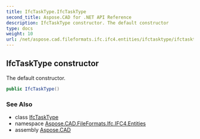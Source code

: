 ```yaml
---
title: IfcTaskType.IfcTaskType
second_title: Aspose.CAD for .NET API Reference
description: IfcTaskType constructor. The default constructor
type: docs
weight: 10
url: /net/aspose.cad.fileformats.ifc.ifc4.entities/ifctasktype/ifctasktype/
---
```

## IfcTaskType constructor

The default constructor.

```csharp
public IfcTaskType()
```

### See Also

* class [IfcTaskType](../)
* namespace [Aspose.CAD.FileFormats.Ifc.IFC4.Entities](../../ifctasktype/)
* assembly [Aspose.CAD](../../../)


